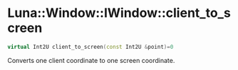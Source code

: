 # Luna::Window::IWindow::client_to_screen

```c++
virtual Int2U client_to_screen(const Int2U &point)=0
```

Converts one client coordinate to one screen coordinate. 

